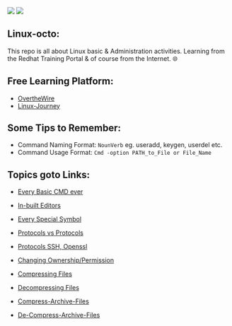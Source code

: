 ![](https://img.shields.io/badge/Linux-Octo-teal) ![](https://img.shields.io/badge/Linux_101-red)

## Linux-octo:
This repo is all about Linux basic &amp; Administration activities. Learning from the Redhat Training Portal & of course from the Internet. 🌐

## Free Learning Platform:
- [OvertheWire](https://overthewire.org/wargames/bandit/bandit0.html)
- [Linux-Journey](https://linuxjourney.com/)


## Some Tips to Remember:
- Command Naming Format: `NounVerb` eg. useradd, keygen, userdel etc.
- Command Usage Format: `Cmd -option PATH_to_File or File_Name`

## Topics goto Links:
- [Every Basic CMD ever](https://github.com/IOxCyber/Linux-octo/blob/main/Linux%20Fundamental/Basic-Linux-Cmds.md)
- [In-built Editors](https://github.com/IOxCyber/Linux-octo/blob/main0/Linux%20Fundamental/Inbuild-Editors.md)
- [Every Special Symbol](https://github.com/IOxCyber/Linux-octo/blob/main/Linux%20Fundamental/Special-Symbols.md)

- [Protocols vs Protocols](https://github.com/IOxCyber/Linux-octo/tree/main/Linux%20Fundamental/Protocols-Comparision)
- [Protocols SSH, Openssl](https://github.com/IOxCyber/Linux-octo/tree/main/Linux%20Fundamental/Protocols-Indepth)

- [Changing Ownership/Permission](https://github.com/IOxCyber/Linux-octo/blob/c8dee9747edeecba0676277e617844f7d297e272/RH124/Manage-Ownership%26Permission7.md#L13)


- [Compressing Files](https://github.com/IOxCyber/Linux-octo/blob/main/Linux%20Fundamental/Protocols-Indepth/zip-gzip-tar.md)
- [Decompressing Files](https://github.com/IOxCyber/Linux-octo/blob/main/Linux%20Fundamental/Protocols-Indepth/Unzip-Gunzip-tar.md)
- [Compress-Archive-Files](https://github.com/IOxCyber/Linux-octo/blob/main/Linux%20Fundamental/Protocols-Indepth/zip-gzip-tar.md)
- [De-Compress-Archive-Files](https://github.com/IOxCyber/Linux-octo/blob/main/Linux%20Fundamental/Protocols-Indepth/Unzip-Gunzip-tar.md)
